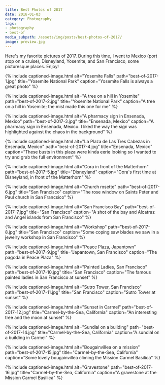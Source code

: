```yaml
---
title: Best Photos of 2017
date: 2018-01-03
category: Photography
tags:
- photography
- best-of
media_subpath: /assets/img/posts/best-photos-of-2017/
image: preview.jpg
---
```


Here's my favorite pictures of 2017. During this time, I went to Mexico (port stop on a cruise), Disneyland, Yosemite, and San Francisco, some picturesque places. Enjoy!

{% include captioned-image.html
    alt="Yosemite Falls"
    path="best-of-2017-1.jpg"
    title="Yosemite National Park"
    caption="Yosemite Falls is always a great photo" %}

{% include captioned-image.html
    alt="A tree on a hill in Yosemite"
    path="best-of-2017-2.jpg"
    title="Yosemite National Park"
    caption="A tree on a hill in Yosemite; the mist made this one for me" %}

{% include captioned-image.html
    alt="A pharmacy sign in Ensenada, Mexico"
    path="best-of-2017-3.jpg"
    title="Ensenada, Mexico"
    caption="A pharmacy sign in Ensenada, Mexico. I liked the way the sign was highlighted against the chaos in the background" %}

{% include captioned-image.html
    alt="La Plaza de Las Tres Cabezas in Ensenada, Mexico"
    path="best-of-2017-4.jpg"
    title="Ensenada, Mexico"
    caption="These busts in this plaza were kinda eerie looking so I wanted to try and grab the full environment" %}

{% include captioned-image.html
    alt="Cora in front of the Matterhorn"
    path="best-of-2017-5.jpg"
    title="Disneyland"
    caption="Cora's first time at Disneyland, in front of the Matterhorn" %}

{% include captioned-image.html
    alt="Church rosette"
    path="best-of-2017-6.jpg"
    title="San Francisco"
    caption="The rose window on Saints Peter and Paul church in San Francsico" %}

{% include captioned-image.html
    alt="San Francisco Bay"
    path="best-of-2017-7.jpg"
    title="San Francisco"
    caption="A shot of the bay and Alcatraz and Angel islands from San Francisco" %}

{% include captioned-image.html
    alt="Workshop"
    path="best-of-2017-8.jpg"
    title="San Francisco"
    caption="Some coping saw blades we saw in a jewelry workshop in San Francisco" %}

{% include captioned-image.html
    alt="Peace Plaza, Japantown"
    path="best-of-2017-9.jpg"
    title="Japantown, San Francisco"
    caption="The pagoda in Peace Plaza" %}

{% include captioned-image.html
    alt="Painted Ladies, San Francisco"
    path="best-of-2017-10.jpg"
    title="San Francisco"
    caption="The famous painted ladies in San Francisco at sunset" %}

{% include captioned-image.html
    alt="Sutro Tower, San Francisco"
    path="best-of-2017-11.jpg"
    title="San Francisco"
    caption="Sutro Tower at sunset" %}

{% include captioned-image.html
    alt="Sunset in Carmel"
    path="best-of-2017-12.jpg"
    title="Carmel-by-the-Sea, California"
    caption="An interesting tree and the moon at sunset" %}

{% include captioned-image.html
    alt="Sundial on a building"
    path="best-of-2017-14.jpg"
    title="Carmel-by-the-Sea, California"
    caption="A sundial on a building in Carmel" %}

{% include captioned-image.html
    alt="Bougainvillea on a mission"
    path="best-of-2017-15.jpg"
    title="Carmel-by-the-Sea, California"
    caption="Some lovely bougainvillea climing the Mission Carmel Basilica" %}

{% include captioned-image.html
    alt="Gravestone"
    path="best-of-2017-16.jpg"
    title="Carmel-by-the-Sea, California"
    caption="A gravestone at the Mission Carmel Basilica" %}